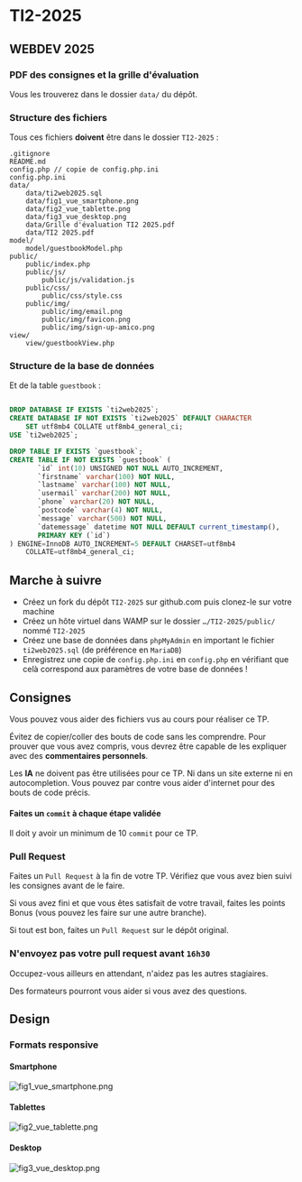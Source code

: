 # TI2-2025

## WEBDEV 2025 


### PDF des consignes et la grille d'évaluation

Vous les trouverez dans le dossier `data/` du dépôt.

### Structure des fichiers

Tous ces fichiers **doivent** être dans le dossier `TI2-2025` :

    .gitignore
    README.md
    config.php // copie de config.php.ini
    config.php.ini
    data/
        data/ti2web2025.sql
        data/fig1_vue_smartphone.png
        data/fig2_vue_tablette.png
        data/fig3_vue_desktop.png
        data/Grille d'évaluation TI2 2025.pdf
        data/TI2 2025.pdf
    model/
        model/guestbookModel.php
    public/
        public/index.php
        public/js/
            public/js/validation.js
        public/css/
            public/css/style.css
        public/img/
            public/img/email.png
            public/img/favicon.png
            public/img/sign-up-amico.png
    view/
        view/guestbookView.php

### Structure de la base de données

Et de la table `guestbook` :

```sql

DROP DATABASE IF EXISTS `ti2web2025`;
CREATE DATABASE IF NOT EXISTS `ti2web2025` DEFAULT CHARACTER 
    SET utf8mb4 COLLATE utf8mb4_general_ci;
USE `ti2web2025`;

DROP TABLE IF EXISTS `guestbook`;
CREATE TABLE IF NOT EXISTS `guestbook` (
       `id` int(10) UNSIGNED NOT NULL AUTO_INCREMENT,
       `firstname` varchar(100) NOT NULL,
       `lastname` varchar(100) NOT NULL,
       `usermail` varchar(200) NOT NULL,
       `phone` varchar(20) NOT NULL,
       `postcode` varchar(4) NOT NULL,
       `message` varchar(500) NOT NULL,
       `datemessage` datetime NOT NULL DEFAULT current_timestamp(),
       PRIMARY KEY (`id`)
) ENGINE=InnoDB AUTO_INCREMENT=5 DEFAULT CHARSET=utf8mb4
    COLLATE=utf8mb4_general_ci;
```

## Marche à suivre

- Créez un fork du dépôt `TI2-2025` sur github.com puis clonez-le sur votre machine
- Créez un hôte virtuel dans WAMP sur le dossier `…/TI2-2025/public/` nommé `TI2-2025`
- Créez une base de données dans `phpMyAdmin` en important le fichier `ti2web2025.sql` (de préférence en `MariaDB`)
- Enregistrez une copie de `config.php.ini` en `config.php` en vérifiant que celà correspond aux paramètres de votre base de données !

## Consignes

Vous pouvez vous aider des fichiers vus au cours pour réaliser ce TP.

Évitez de copier/coller des bouts de code sans les comprendre. Pour prouver que vous avez compris, vous devrez être capable de les expliquer avec des **commentaires personnels**.

Les **IA** ne doivent pas être utilisées pour ce TP. Ni dans un site externe ni en autocompletion. Vous pouvez par contre vous aider d'internet pour des bouts de code précis.


#### Faites un `commit` à chaque étape validée

Il doit y avoir un minimum de 10 `commit` pour ce TP.

### Pull Request

Faites un `Pull Request` à la fin de votre TP. Vérifiez que vous avez bien suivi les consignes avant de le faire.

Si vous avez fini et que vous êtes satisfait de votre travail, faites les points Bonus (vous pouvez les faire sur une autre branche).

Si tout est bon, faites un `Pull Request` sur le dépôt original.

### N'envoyez pas votre pull request avant `16h30`

Occupez-vous ailleurs en attendant, n'aidez pas les autres stagiaires.

Des formateurs pourront vous aider si vous avez des questions.

## Design

### Formats responsive

#### Smartphone

![fig1_vue_smartphone.png](data/fig1_vue_smartphone.png)


#### Tablettes
![fig2_vue_tablette.png](data/fig2_vue_tablette.png)



#### Desktop
![fig3_vue_desktop.png](data/fig3_vue_desktop.png)


